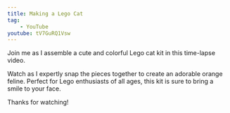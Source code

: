 ```yaml
---
title: Making a Lego Cat
tag:
    - YouTube
youtube: tV7GuRQ1Vsw
---
```


Join me as I assemble a cute and colorful Lego cat kit in this time-lapse video. 

Watch as I expertly snap the pieces together to create an adorable orange feline. Perfect for Lego enthusiasts of all ages, this kit is sure to bring a smile to your face. 

Thanks for watching!
